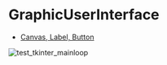 # GraphicUserInterface

- [Canvas, Label, Button](https://github.com/meticulousdev/ReinforcementLearningUsingPythonAndKeras/blob/main/graphic_user_interface/test_tkinter_mainloop.py)

![test_tkinter_mainloop](https://github.com/meticulousdev/ReinforcementLearningUsingPythonAndKeras/assets/83524779/062209cc-c01a-4de0-9128-f0e51034d3d7)
